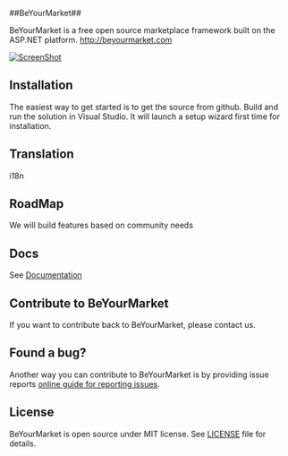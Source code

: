 ##BeYourMarket##

BeYourMarket is a free open source marketplace framework built on the ASP.NET platform.
http://beyourmarket.com

[![ScreenShot](http://beyourmarket.com/images/github/beyourmarket.jpg)](http://beyourmarket.com/)

## Installation ##

The easiest way to get started is to get the source from github. Build and run the solution in Visual Studio. It will launch a setup wizard first time for installation.

## Translation ##
i18n

## RoadMap ##

We will build features based on community needs

## Docs ##

See [Documentation](https://beyourmarket.atlassian.net)

## Contribute to BeYourMarket ##

If you want to contribute back to BeYourMarket, please contact us.

## Found a bug? ##

Another way you can contribute to BeYourMarket is by providing issue reports [online guide for reporting issues](https://beyourmarket.helprace.com/).

## License ##

BeYourMarket is open source under MIT license. See [LICENSE](LICENSE) file for details.
